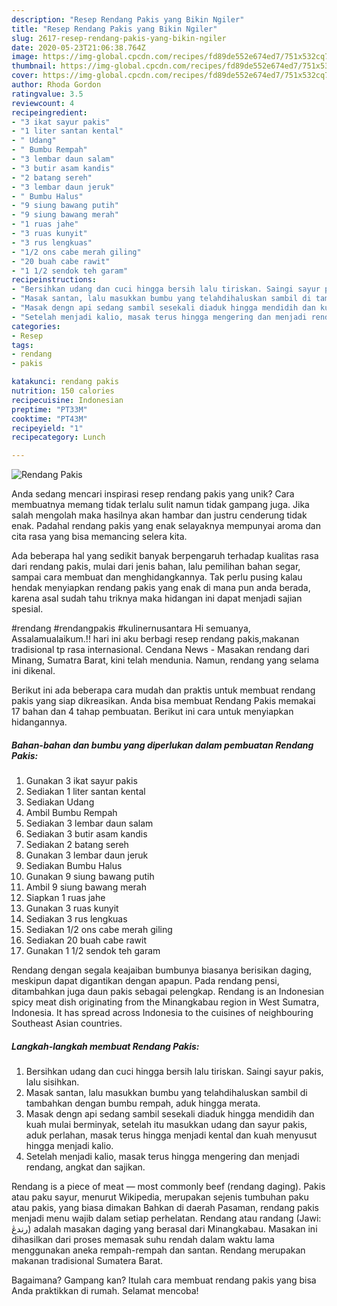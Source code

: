 ```yaml
---
description: "Resep Rendang Pakis yang Bikin Ngiler"
title: "Resep Rendang Pakis yang Bikin Ngiler"
slug: 2617-resep-rendang-pakis-yang-bikin-ngiler
date: 2020-05-23T21:06:38.764Z
image: https://img-global.cpcdn.com/recipes/fd89de552e674ed7/751x532cq70/rendang-pakis-foto-resep-utama.jpg
thumbnail: https://img-global.cpcdn.com/recipes/fd89de552e674ed7/751x532cq70/rendang-pakis-foto-resep-utama.jpg
cover: https://img-global.cpcdn.com/recipes/fd89de552e674ed7/751x532cq70/rendang-pakis-foto-resep-utama.jpg
author: Rhoda Gordon
ratingvalue: 3.5
reviewcount: 4
recipeingredient:
- "3 ikat sayur pakis"
- "1 liter santan kental"
- " Udang"
- " Bumbu Rempah"
- "3 lembar daun salam"
- "3 butir asam kandis"
- "2 batang sereh"
- "3 lembar daun jeruk"
- " Bumbu Halus"
- "9 siung bawang putih"
- "9 siung bawang merah"
- "1 ruas jahe"
- "3 ruas kunyit"
- "3 rus lengkuas"
- "1/2 ons cabe merah giling"
- "20 buah cabe rawit"
- "1 1/2 sendok teh garam"
recipeinstructions:
- "Bersihkan udang dan cuci hingga bersih lalu tiriskan. Saingi sayur pakis, lalu sisihkan."
- "Masak santan, lalu masukkan bumbu yang telahdihaluskan sambil di tambahkan dengan bumbu rempah, aduk hingga merata."
- "Masak dengn api sedang sambil sesekali diaduk hingga mendidih dan kuah mulai berminyak, setelah itu masukkan udang dan sayur pakis, aduk perlahan, masak terus hingga menjadi kental dan kuah menyusut hingga menjadi kalio."
- "Setelah menjadi kalio, masak terus hingga mengering dan menjadi rendang, angkat dan sajikan."
categories:
- Resep
tags:
- rendang
- pakis

katakunci: rendang pakis 
nutrition: 150 calories
recipecuisine: Indonesian
preptime: "PT33M"
cooktime: "PT43M"
recipeyield: "1"
recipecategory: Lunch

---
```



![Rendang Pakis](https://img-global.cpcdn.com/recipes/fd89de552e674ed7/751x532cq70/rendang-pakis-foto-resep-utama.jpg)

Anda sedang mencari inspirasi resep rendang pakis yang unik? Cara membuatnya memang tidak terlalu sulit namun tidak gampang juga. Jika salah mengolah maka hasilnya akan hambar dan justru cenderung tidak enak. Padahal rendang pakis yang enak selayaknya mempunyai aroma dan cita rasa yang bisa memancing selera kita.

Ada beberapa hal yang sedikit banyak berpengaruh terhadap kualitas rasa dari rendang pakis, mulai dari jenis bahan, lalu pemilihan bahan segar, sampai cara membuat dan menghidangkannya. Tak perlu pusing kalau hendak menyiapkan rendang pakis yang enak di mana pun anda berada, karena asal sudah tahu triknya maka hidangan ini dapat menjadi sajian spesial.

#rendang #rendangpakis #kulinernusantara Hi semuanya, Assalamualaikum.!! hari ini aku berbagi resep rendang pakis,makanan tradisional tp rasa internasional. Cendana News - Masakan rendang dari Minang, Sumatra Barat, kini telah mendunia. Namun, rendang yang selama ini dikenal.


Berikut ini ada beberapa cara mudah dan praktis untuk membuat rendang pakis yang siap dikreasikan. Anda bisa membuat Rendang Pakis memakai 17 bahan dan 4 tahap pembuatan. Berikut ini cara untuk menyiapkan hidangannya.

<!--inarticleads1-->

##### Bahan-bahan dan bumbu yang diperlukan dalam pembuatan Rendang Pakis:

1. Gunakan 3 ikat sayur pakis
1. Sediakan 1 liter santan kental
1. Sediakan  Udang
1. Ambil  Bumbu Rempah
1. Sediakan 3 lembar daun salam
1. Sediakan 3 butir asam kandis
1. Sediakan 2 batang sereh
1. Gunakan 3 lembar daun jeruk
1. Sediakan  Bumbu Halus
1. Gunakan 9 siung bawang putih
1. Ambil 9 siung bawang merah
1. Siapkan 1 ruas jahe
1. Gunakan 3 ruas kunyit
1. Sediakan 3 rus lengkuas
1. Sediakan 1/2 ons cabe merah giling
1. Sediakan 20 buah cabe rawit
1. Gunakan 1 1/2 sendok teh garam


Rendang dengan segala keajaiban bumbunya biasanya berisikan daging, meskipun dapat digantikan dengan apapun. Pada rendang pensi, ditambahkan juga daun pakis sebagai pelengkap. Rendang is an Indonesian spicy meat dish originating from the Minangkabau region in West Sumatra, Indonesia. It has spread across Indonesia to the cuisines of neighbouring Southeast Asian countries. 

<!--inarticleads2-->

##### Langkah-langkah membuat Rendang Pakis:

1. Bersihkan udang dan cuci hingga bersih lalu tiriskan. Saingi sayur pakis, lalu sisihkan.
1. Masak santan, lalu masukkan bumbu yang telahdihaluskan sambil di tambahkan dengan bumbu rempah, aduk hingga merata.
1. Masak dengn api sedang sambil sesekali diaduk hingga mendidih dan kuah mulai berminyak, setelah itu masukkan udang dan sayur pakis, aduk perlahan, masak terus hingga menjadi kental dan kuah menyusut hingga menjadi kalio.
1. Setelah menjadi kalio, masak terus hingga mengering dan menjadi rendang, angkat dan sajikan.


Rendang is a piece of meat — most commonly beef (rendang daging). Pakis atau paku sayur, menurut Wikipedia, merupakan sejenis tumbuhan paku atau pakis, yang biasa dimakan Bahkan di daerah Pasaman, rendang pakis menjadi menu wajib dalam setiap perhelatan. Rendang atau randang (Jawi: رندڠ) adalah masakan daging yang berasal dari Minangkabau. Masakan ini dihasilkan dari proses memasak suhu rendah dalam waktu lama menggunakan aneka rempah-rempah dan santan. Rendang merupakan makanan tradisional Sumatera Barat. 

Bagaimana? Gampang kan? Itulah cara membuat rendang pakis yang bisa Anda praktikkan di rumah. Selamat mencoba!
